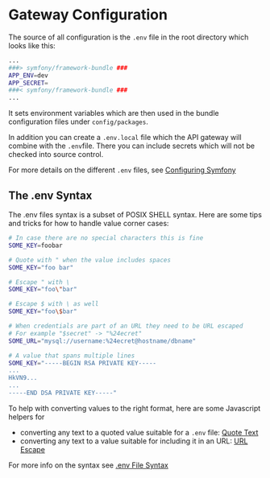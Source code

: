 # Gateway Configuration

The source of all configuration is the `.env` file in the root directory which
looks like this:

```bash
...
###> symfony/framework-bundle ###
APP_ENV=dev
APP_SECRET=
###< symfony/framework-bundle ###
...
```

It sets environment variables which are then used in the bundle configuration files under `config/packages`.

In addition you can create a `.env.local` file which the API gateway will
combine with the `.env`file. There you can include secrets which will not be
checked into source control.

For more details on the different `.env` files, see [
Configuring Symfony
](https://symfony.com/doc/current/configuration.html)

## The .env Syntax

The .env files syntax is a subset of POSIX SHELL syntax. Here are some tips and
tricks for how to handle value corner cases:

```bash
# In case there are no special characters this is fine
SOME_KEY=foobar

# Quote with " when the value includes spaces
SOME_KEY="foo bar"

# Escape " with \
SOME_KEY="foo\"bar"

# Escape $ with \ as well
SOME_KEY="foo\$bar"

# When credentials are part of an URL they need to be URL escaped
# For example "$secret" -> "%24ecret"
SOME_URL="mysql://username:%24ecret@hostname/dbname"

# A value that spans multiple lines
SOME_KEY="-----BEGIN RSA PRIVATE KEY-----
...
HkVN9...
...
-----END DSA PRIVATE KEY-----"
```

<script>
function _quote() {
    prompt('Quoted String', '"' + prompt('Input').replace(/\\/g, '\\\\').replace(/"/g, '\\"').replace(/\$/g, '\\$') + '"');
}

function _urlescape() {
    prompt('URL Encoded Result', encodeURIComponent(prompt('Input')));
}
</script>

To help with converting values to the right format, here are some Javascript helpers for

* converting any text to a quoted value suitable for a `.env` file: <a href="#" onclick="event.preventDefault(); _quote();">Quote Text</a>
* converting any text to a value suitable for including it in an URL: <a href="#" onclick="event.preventDefault(); _urlescape();">URL Escape</a>

For more info on the syntax see [.env File Syntax](https://symfony.com/doc/current/configuration.html#env-file-syntax)
